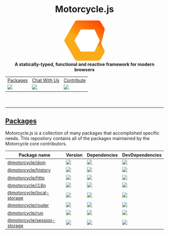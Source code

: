 <h1 align='center'>Motorcycle.js</h1>

<div align='center'>
  <img src='.assets/logo.png' width='128' />
</div>

<div align='center'>
  <strong>A statically-typed, functional and reactive framework for modern browsers</strong>
</div>

<div align='center'>
  <table align='center'>
    <tr>
      <td>
        <a href='#packages'>
          Packages
        </a>
      </td>
      <td>
        <a href="https://gitter.im/motorcyclejs/motorcyclejs">
          Chat With Us
        </a>
      </td>
      <td>
        <a href="https://github.com/motorcyclejs/motorcyclejs/issues?q=is%3Aopen+is%3Aissue+label%3A%22Status%3A+Help+Wanted%22">
          Contribute
        </a>
      </td>
    </tr>
    <tr>
      <td>
        <a href='https://travis-ci.org/motorcyclejs/motorcyclejs'>
          <img src="https://travis-ci.org/motorcyclejs/motorcyclejs.svg?branch=master" />
        </a>
      </td>
      <td>
        <a href='https://github.com/staltz/comver'>
          <img src='https://img.shields.io/badge/ComVer-compliant-brightgreen.svg' />
        </a>
      </td>
      <td>
        <a href='https://opensource.org/licenses/MIT'>
          <img src='https://img.shields.io/badge/License-MIT-brightgreen.svg' />
        </a>
      </td>
    </tr>
  </table>
</div>

<hr style='margin-top: 50px'/>

<a href='#packages'>
  <h2 class='title'>Packages</h2>
</a>

Motorcycle.js is a collection of many packages that accomplished specific needs.
This repository contains all of the packages maintained by the Motorcycle core
contributors.

<table>
  <thead>
    <tr>
      <th>Package name</th>
      <th>Version</th>
      <th>Dependencies</th>
      <th>DevDependencies</th>
    </tr>
  </thead>
  <tbody>
    <tr>
      <td>
        <a href="https://github.com/motorcyclejs/motorcyclejs/tree/master/dom">
          @motorcycle/dom
        </a>
      </td>
      <td>
        <img src='https://img.shields.io/npm/v/@motorcycle/dom.svg'>
      </td>
      <td>
        <img src='https://david-dm.org/motorcyclejs/motorcyclejs.svg?path=dom' />
      </td>
      <td>
        <img src='https://david-dm.org/motorcyclejs/motorcyclejs/dev-status.svg?path=dom' />
      </td>
    </tr>
    <tr>
      <td>
        <a href="https://github.com/motorcyclejs/motorcyclejs/tree/master/history">
          @motorcycle/history
        </a>
      </td>
      <td>
        <img src='https://img.shields.io/npm/v/@motorcycle/history.svg'>
      </td>
      <td>
        <img src='https://david-dm.org/motorcyclejs/motorcyclejs.svg?path=history' />
      </td>
      <td>
        <img src='https://david-dm.org/motorcyclejs/motorcyclejs/dev-status.svg?path=history' />
      </td>
    </tr>
    <tr>
      <td>
        <a href="https://github.com/motorcyclejs/motorcyclejs/tree/master/http">
          @motorcycle/http
        </a>
      </td>
      <td>
        <img src='https://img.shields.io/npm/v/@motorcycle/http.svg'>
      </td>
      <td>
        <img src='https://david-dm.org/motorcyclejs/motorcyclejs.svg?path=http' />
      </td>
      <td>
        <img src='https://david-dm.org/motorcyclejs/motorcyclejs/dev-status.svg?path=http' />
      </td>
    </tr>
    <tr>
      <td>
        <a href="https://github.com/motorcyclejs/motorcyclejs/tree/master/i18n">
          @motorcycle/i18n
        </a>
      </td>
      <td>
        <img src='https://img.shields.io/npm/v/@motorcycle/i18n.svg'>
      </td>
      <td>
        <img src='https://david-dm.org/motorcyclejs/motorcyclejs.svg?path=i18n' />
      </td>
      <td>
        <img src='https://david-dm.org/motorcyclejs/motorcyclejs/dev-status.svg?path=i18n' />
      </td>
    </tr>
    <tr>
      <td>
        <a href="https://github.com/motorcyclejs/motorcyclejs/tree/master/local-storage">
          @motorcycle/local-storage
        </a>
      </td>
      <td>
        <img src='https://img.shields.io/npm/v/@motorcycle/local-storage.svg'>
      </td>
      <td>
        <img src='https://david-dm.org/motorcyclejs/motorcyclejs.svg?path=local-storage' />
      </td>
      <td>
        <img src='https://david-dm.org/motorcyclejs/motorcyclejs/dev-status.svg?path=local-storage' />
      </td>
    </tr>
    <tr>
      <td>
        <a href="https://github.com/motorcyclejs/motorcyclejs/tree/master/router">
          @motorcycle/router
        </a>
      </td>
      <td>
        <img src='https://img.shields.io/npm/v/@motorcycle/router.svg'>
      </td>
      <td>
        <img src='https://david-dm.org/motorcyclejs/motorcyclejs.svg?path=router' />
      </td>
      <td>
        <img src='https://david-dm.org/motorcyclejs/motorcyclejs/dev-status.svg?path=router' />
      </td>
    </tr>
    <tr>
      <td>
        <a href="https://github.com/motorcyclejs/motorcyclejs/tree/master/run">
          @motorcycle/run
        </a>
      </td>
      <td>
        <img src='https://img.shields.io/npm/v/@motorcycle/run.svg'>
      </td>
      <td>
        <img src='https://david-dm.org/motorcyclejs/motorcyclejs.svg?path=run' />
      </td>
      <td>
        <img src='https://david-dm.org/motorcyclejs/motorcyclejs/dev-status.svg?path=run' />
      </td>
    </tr>
    <tr>
      <td>
        <a href="https://github.com/motorcyclejs/motorcyclejs/tree/master/session-storage">
          @motorcycle/session-storage
        </a>
      </td>
      <td>
        <img src='https://img.shields.io/npm/v/@motorcycle/session-storage.svg'>
      </td>
      <td>
        <img src='https://david-dm.org/motorcyclejs/motorcyclejs.svg?path=session-storage' />
      </td>
      <td>
        <img src='https://david-dm.org/motorcyclejs/motorcyclejs/dev-status.svg?path=session-storage' />
      </td>
    </tr>
  </tbody>
</table>